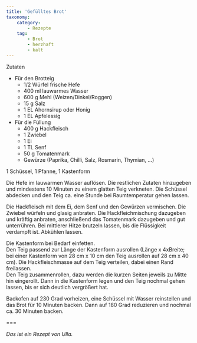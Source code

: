 ```yaml
---
title: 'Gefülltes Brot'
taxonomy:
    category:
        - Rezepte
    tag:
        - Brot
        - herzhaft
        - kalt
---
```


Zutaten
* Für den Brotteig
	* 1/2 Würfel frische Hefe
	* 400 ml lauwarmes Wasser
	* 600 g Mehl (Weizen/Dinkel/Roggen)
	* 15 g Salz
	* 1 EL Ahornsirup oder Honig
	* 1 EL Apfelessig
* Für die Füllung
	* 400 g Hackfleisch
	* 1 Zwiebel
	* 1 Ei
	* 1 TL Senf
	* 50 g Tomatenmark
	* Gewürze (Paprika, Chilli, Salz, Rosmarin, Thymian, ...)

1 Schüssel, 1 Pfanne, 1 Kastenform

Die Hefe im lauwarmen Wasser auflösen. Die restlichen Zutaten hinzugeben und mindestens 10 Minuten zu einem glatten Teig verkneten. Die Schüssel abdecken und den Teig ca. eine Stunde bei Raumtemperatur gehen lassen.

Die Hackfleisch mit dem Ei, dem Senf und den Gewürzen vermischen. Die Zwiebel würfeln und glasig anbraten. Die Hackfleichmischung dazugeben und kräftig anbraten, anschließend das Tomatenmark dazugeben und gut unterrühren. Bei mittlerer Hitze brutzeln lassen, bis die Flüssigkeit verdampft ist. Abkühlen lassen.

Die Kastenform bei Bedarf einfetten. </br>
Den Teig passend zur Länge der Kastenform ausrollen (Länge x 4xBreite; bei einer Kastenform von 28 cm x 10 cm den Teig ausrollen auf 28 cm x 40 cm). Die Hackfleischmasse auf dem Teig verteilen, dabei einen Rand freilassen. </br>
Den Teig zusammenrollen, dazu werden die kurzen Seiten jeweils zu Mitte hin eingerollt. Dann in die Kastenform legen und den Teig nochmal gehen lassen, bis er sich deutlich vergrößert hat.

Backofen auf 230 Grad vorheizen, eine Schüssel mit Wasser reinstellen und das Brot für 10 Minuten backen. Dann auf 180 Grad reduzieren und nochmal ca. 30 Minuten backen.

===

_Das ist ein Rezept von Ulla._